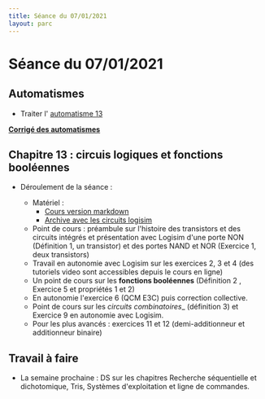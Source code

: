 ```yaml
---
title: Séance du 07/01/2021
layout: parc
---
```



# Séance du 07/01/2021



## Automatismes 

* Traiter l'  [automatisme 13](https://parc-nsi.github.io/premiere-nsi/automatismes.html)

__[Corrigé des automatismes](../automatismes/automatismes.py)__



## Chapitre 13 : circuis logiques et fonctions booléennes



* Déroulement de la séance :
  
  * Matériel :
    * [Cours version markdown](../chapitre13/cours-circuits-logiques-git.md)  
    * [Archive avec les circuits logisim](../chapitre13/circuits_logisim.zip)  
  * Point de cours : préambule sur l'histoire des transistors et des circuits intégrés et présentation avec Logisim d'une porte NON (Définition 1, un transistor) et des portes NAND et NOR (Exercice 1, deux transistors)
  * Travail en autonomie avec Logisim sur les exercices 2, 3 et 4 (des tutoriels video sont accessibles depuis le cours en ligne)
  * Un point de cours sur les __fonctions booléennes__ (Définition 2 , Exercice 5 et propriétés 1 et 2)
  * En autonomie l'exercice 6 (QCM E3C) puis correction collective.
  * Point de cours sur les _circuits combinatoires__ (définition 3) et Exercice 9 en autonomie avec Logisim.
  * Pour les plus avancés : exercices 11 et 12 (demi-additionneur et additionneur binaire)
  


## Travail à faire

* La semaine prochaine : DS sur les chapitres Recherche séquentielle et dichotomique, Tris, Systèmes d'exploitation et ligne de commandes.


  
